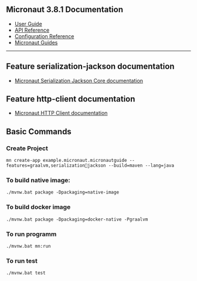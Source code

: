 ## Micronaut 3.8.1 Documentation

- [User Guide](https://docs.micronaut.io/3.8.1/guide/index.html)
- [API Reference](https://docs.micronaut.io/3.8.1/api/index.html)
- [Configuration Reference](https://docs.micronaut.io/3.8.1/guide/configurationreference.html)
- [Micronaut Guides](https://guides.micronaut.io/index.html)
---

## Feature serialization-jackson documentation

- [Micronaut Serialization Jackson Core documentation](https://micronaut-projects.github.io/micronaut-serialization/latest/guide/)


## Feature http-client documentation

- [Micronaut HTTP Client documentation](https://docs.micronaut.io/latest/guide/index.html#httpClient)


## Basic Commands

### Create Project

```
mn create-app example.micronaut.micronautguide --features=graalvm,serializationjackson --build=maven --lang=java

```

### To build native image:

```
./mvnw.bat package -Dpackaging=native-image

```

### To build docker image
```
./mvnw.bat package -Dpackaging=docker-native -Pgraalvm
```

### To run programm
```
./mvnw.bat mn:run
```


### To run test
```
./mvnw.bat test
```